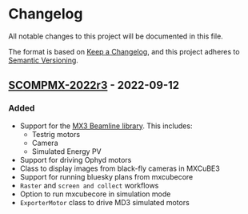 # Changelog
All notable changes to this project will be documented in this file.

The format is based on [Keep a Changelog](https://keepachangelog.com/en/1.0.0/),
and this project adheres to [Semantic Versioning](https://semver.org/spec/v2.0.0.html).

## [SCOMPMX-2022r3] - 2022-09-12
### Added
- Support for the [MX3 Beamline library]. This includes:
    - Testrig motors
    - Camera
    - Simulated Energy PV
- Support for driving Ophyd motors
- Class to display images from black-fly cameras in MXCuBE3
- Support for running bluesky plans from mxcubecore
- `Raster` and `screen and collect` workflows
- Option to run mxcubecore in simulation mode
- `ExporterMotor` class to drive MD3 simulated motors

[SCOMPMX-2022r3]: https://confluence.synchrotron.org.au/confluence/display/SCOMPROJ/MX3+-+Releases+-+Project+Increment+1
[mx-simplon-api]: https://bitbucket.synchrotron.org.au/projects/MX3/repos/mx-sim-plon-api/browse
[MX3 Beamline library]: https://bitbucket.synchrotron.org.au/projects/MX3/repos/mx3-beamline-library/browse
